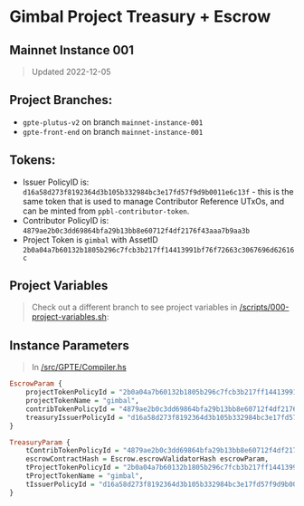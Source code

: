 # Gimbal Project Treasury + Escrow

## Mainnet Instance 001
> Updated 2022-12-05

## Project Branches:
- `gpte-plutus-v2` on branch `mainnet-instance-001`
- `gpte-front-end` on branch `mainnet-instance-001`

## Tokens:
- Issuer PolicyID is: `d16a58d273f8192364d3b105b332984bc3e17fd57f9d9b0011e6c13f` - this is the same token that is used to manage Contributor Reference UTxOs, and can be minted from `ppbl-contributor-token`.
- Contributor PolicyID is: `4879ae2b0c3dd69864bfa29b13bb8e60712f4df2176f43aaa7b9aa3b`
- Project Token is `gimbal` with AssetID `2b0a04a7b60132b1805b296c7fcb3b217ff14413991bf76f72663c3067696d62616c`

## Project Variables
> Check out a different branch to see project variables in [/scripts/000-project-variables.sh](../scripts/000-project-variables.sh):

## Instance Parameters
> In [/src/GPTE/Compiler.hs](../src/GPTE/Compiler.hs)

```haskell
EscrowParam {
    projectTokenPolicyId = "2b0a04a7b60132b1805b296c7fcb3b217ff14413991bf76f72663c30",
    projectTokenName = "gimbal",
    contribTokenPolicyId = "4879ae2b0c3dd69864bfa29b13bb8e60712f4df2176f43aaa7b9aa3b",
    treasuryIssuerPolicyId = "d16a58d273f8192364d3b105b332984bc3e17fd57f9d9b0011e6c13f"
}

TreasuryParam {
    tContribTokenPolicyId = "4879ae2b0c3dd69864bfa29b13bb8e60712f4df2176f43aaa7b9aa3b",
    escrowContractHash = Escrow.escrowValidatorHash escrowParam,
    tProjectTokenPolicyId = "2b0a04a7b60132b1805b296c7fcb3b217ff14413991bf76f72663c30",
    tProjectTokenName = "gimbal",
    tIssuerPolicyId = "d16a58d273f8192364d3b105b332984bc3e17fd57f9d9b0011e6c13f"
}
```
